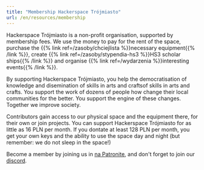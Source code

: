 ```yaml
---
title: "Membership Hackerspace Trójmiasto"
url: /en/resources/membership
---
```


Hackerspace Trójmiasto is a non-profit organisation, supported by membership fees.
We use the money to pay for the rent of the space, purchase the {{% link ref=/zasoby/chciejlista %}}necessary equipment{{% /link %}}, create {{% link ref=/zasoby/stypendia-hs3 %}}HS3 scholar ships{{% /link %}} and organise {{% link ref=/wydarzenia %}}interesting events{{% /link %}}.

By supporting Hackerspace Trójmiasto, you help the democratisation of knowledge and disemination of skills in arts and craftsof skills in arts and crafts.
You support the work of dozens of people how change their local communities for the better.
You support the engine of these changes.
Together we improve society.

Contributors gain access to our physical space and the equipment there, for their own or join projects.
You can support Hackerspace Trójmiasto for as little as 16 PLN per month.
If you dontate at least 128 PLN per month, you get your own keys and the ability to use the space day and night (but remember: we do not sleep in the space!)


Become a member by joining us in [na Patronite](https://patronite.pl/hs3), and don't forget to join our [discord](/join).
